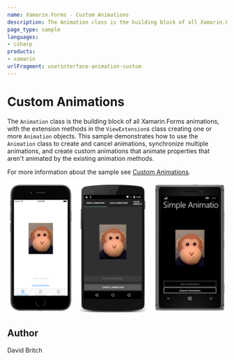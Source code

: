 ```yaml
---
name: Xamarin.Forms - Custom Animations
description: The Animation class is the building block of all Xamarin.Forms animations, with the extension methods in the ViewExtensions class creating one or...
page_type: sample
languages:
- csharp
products:
- xamarin
urlFragment: userinterface-animation-custom
---
```

# Custom Animations

The `Animation` class is the building block of all Xamarin.Forms animations, with the extension methods in the `ViewExtension`s class creating one or more `Animation` objects. This sample demonstrates how to use the `Animation` class to create and cancel animations, synchronize multiple animations, and create custom animations that animate properties that aren't animated by the existing animation methods.

For more information about the sample see [Custom Animations](http://developer.xamarin.com/guides/xamarin-forms/user-interface/animation/custom/).

![Custom Animations application screenshot](Screenshots/01All.png "Custom Animations application screenshot")

## Author

David Britch
